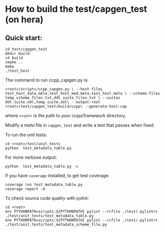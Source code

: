 # How to build the test/capgen_test (on hera)

## Quick start:
```
cd test/capgen_test
mkdir build
cd build
cmake ..
make
./test_host
```

The command to run ccpp_capgen.py is:

`<root>/scripts/ccpp_capgen.py \
   --host-files test_host_data.meta,test_host_mod.meta,test_host.meta \
   --scheme-files temp_scheme_files.txt,ddt_suite_files.txt \
   --suites ddt_suite.xml,temp_suite.xml\
   --output-root <root>/test/capgen_test/build/ccpp\
   --generate-host-cap`

where `<root>` is the path to your ccpp/framework directory.

Modify a *meta* file in `capgen_test` and write a test that passes when fixed.

To run the unit tests:
```
cd <root>/test/unit_tests
python  test_metadata_table.py
```
For more verbose output:
```
python  test_metadata_table.py -v 
```
If you have `coverage` installed, to get test coverage:
```
coverage run test_metadata_table.py
coverage report -m
```
To check source code quality with pylint:
```
cd <root>
env PYTHONPATH=scripts:${PYTHONPATH} pylint --rcfile ./test/.pylintrc ./test/unit_tests/test_metadata_table.py
env PYTHONPATH=scripts:${PYTHONPATH} pylint --rcfile ./test/.pylintrc ./test/unit_tests/test_metadata_scheme_file.py
```
